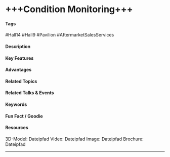 # +++Condition Monitoring+++

#### Tags
#Hall14 #Hall9 #Pavilion #AftermarketSalesServices 

#### Description

#### Key Features

#### Advantages

#### Related Topics

#### Related Talks & Events

#### Keywords

#### Fun Fact / Goodie

#### Resources
3D-Model: Dateipfad 
Video: Dateipfad
Image: Dateipfad
Brochure: Dateipfad

---